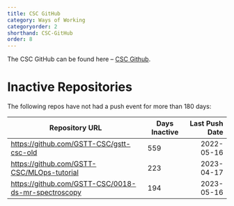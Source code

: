 ```yaml
---
title: CSC GitHub
category: Ways of Working
categoryorder: 2
shorthand: CSC-GitHub
order: 8
---
```


The CSC GitHub can be found here – <a href="https://github.com/GSTT-CSC/">CSC Github</a>.

# Inactive Repositories

The following repos have not had a push event for more than 180 days:

| Repository URL | Days Inactive | Last Push Date |
| --- | --- | ---: |
| https://github.com/GSTT-CSC/gstt-csc-old | 559 | 2022-05-16 |
| https://github.com/GSTT-CSC/MLOps-tutorial | 223 | 2023-04-17 |
| https://github.com/GSTT-CSC/0018-ds-mr-spectroscopy | 194 | 2023-05-16 |
